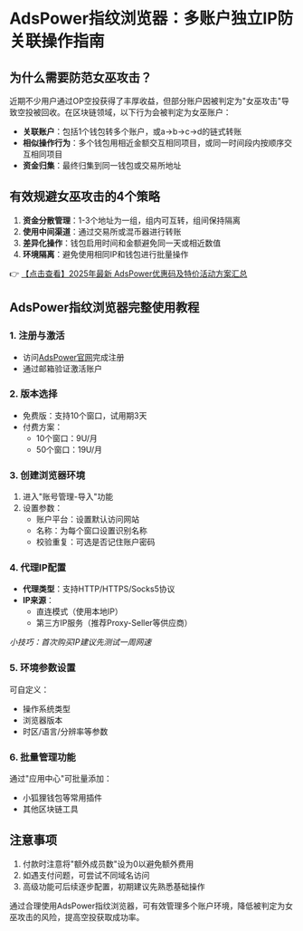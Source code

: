 # AdsPower指纹浏览器：多账户独立IP防关联操作指南

## 为什么需要防范女巫攻击？

近期不少用户通过OP空投获得了丰厚收益，但部分账户因被判定为"女巫攻击"导致空投被回收。在区块链领域，以下行为会被判定为女巫账户：

- **关联账户**：包括1个钱包转多个账户，或a→b→c→d的链式转账
- **相似操作行为**：多个钱包用相近金额交互相同项目，或同一时间段内按顺序交互相同项目
- **资金归集**：最终归集到同一钱包或交易所地址

## 有效规避女巫攻击的4个策略

1. **资金分散管理**：1-3个地址为一组，组内可互转，组间保持隔离
2. **使用中间渠道**：通过交易所或混币器进行转账
3. **差异化操作**：钱包启用时间和金额避免同一天或相近数值
4. **环境隔离**：避免使用相同IP和钱包进行批量操作

👉 [【点击查看】2025年最新 AdsPower优惠码及特价活动方案汇总](https://bit.ly/adspower_free)

## AdsPower指纹浏览器完整使用教程

### 1. 注册与激活
- 访问[AdsPower官网](https://bit.ly/adspower_free)完成注册
- 通过邮箱验证激活账户

### 2. 版本选择
- 免费版：支持10个窗口，试用期3天
- 付费方案：
  - 10个窗口：9U/月
  - 50个窗口：19U/月

### 3. 创建浏览器环境
1. 进入"账号管理-导入"功能
2. 设置参数：
   - 账户平台：设置默认访问网站
   - 名称：为每个窗口设置识别名称
   - 校验重复：可选是否记住账户密码

### 4. 代理IP配置
- **代理类型**：支持HTTP/HTTPS/Socks5协议
- **IP来源**：
  - 直连模式（使用本地IP）
  - 第三方IP服务（推荐Proxy-Seller等供应商）
  
*小技巧：首次购买IP建议先测试一周网速*

### 5. 环境参数设置
可自定义：
- 操作系统类型
- 浏览器版本
- 时区/语言/分辨率等参数

### 6. 批量管理功能
通过"应用中心"可批量添加：
- 小狐狸钱包等常用插件
- 其他区块链工具

## 注意事项
1. 付款时注意将"额外成员数"设为0以避免额外费用
2. 如遇支付问题，可尝试不同域名访问
3. 高级功能可后续逐步配置，初期建议先熟悉基础操作

通过合理使用AdsPower指纹浏览器，可有效管理多个账户环境，降低被判定为女巫攻击的风险，提高空投获取成功率。